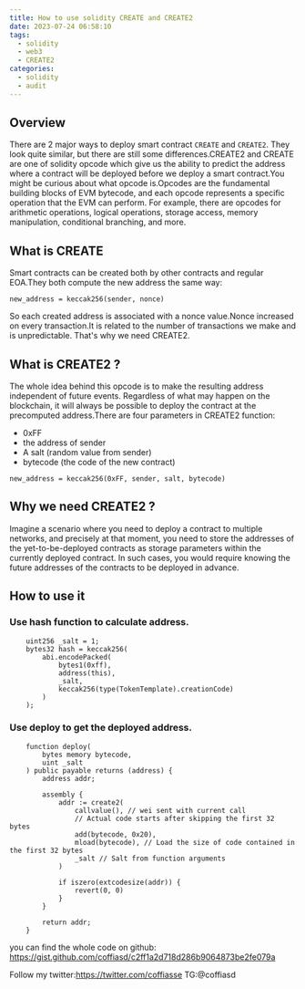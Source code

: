 ```yaml
---
title: How to use solidity CREATE and CREATE2
date: 2023-07-24 06:58:10
tags:
  - solidity
  - web3
  - CREATE2
categories:
  - solidity
  - audit
---
```



## Overview
There are 2 major ways to deploy smart contract `CREATE` and `CREATE2`. They look quite similar, but there are still some differences.CREATE2 and CREATE are one of solidity opcode which give us the ability to predict the address where a contract will be deployed before we deploy a smart contract.You might be curious about what opcode is.Opcodes are the fundamental building blocks of EVM bytecode, and each opcode represents a specific operation that the EVM can perform. For example, there are opcodes for arithmetic operations, logical operations, storage access, memory manipulation, conditional branching, and more.

## What is CREATE
Smart contracts can be created both by other contracts and regular EOA.They both compute the new address the same way:

```shell
new_address = keccak256(sender, nonce)
```
So each created address is associated with a nonce value.Nonce increased on every transaction.It is related to the number of transactions we make and is unpredictable. That's why we need CREATE2.

## What is CREATE2 ?
The whole idea behind this opcode is to make the resulting address independent of future events. Regardless of what may happen on the blockchain, it will always be possible to deploy the contract at the precomputed address.There are four parameters in CREATE2 function:
* 0xFF
* the address of sender
* A salt (random value from sender)
* bytecode (the code of the new contract)

```shell
new_address = keccak256(0xFF, sender, salt, bytecode)
```

## Why we need CREATE2 ?

Imagine a scenario where you need to deploy a contract to multiple networks, and precisely at that moment, you need to store the addresses of the yet-to-be-deployed contracts as storage parameters within the currently deployed contract. In such cases, you would require knowing the future addresses of the contracts to be deployed in advance.

## How to use it 

### Use hash function to calculate address.

```solidity
    uint256 _salt = 1;
    bytes32 hash = keccak256(
        abi.encodePacked(
            bytes1(0xff),
            address(this),
            _salt,
            keccak256(type(TokenTemplate).creationCode)
        )
    );
```

### Use deploy to get the deployed address.

```solidity
    function deploy(
        bytes memory bytecode,
        uint _salt
    ) public payable returns (address) {
        address addr;

        assembly {
            addr := create2(
                callvalue(), // wei sent with current call
                // Actual code starts after skipping the first 32 bytes
                add(bytecode, 0x20),
                mload(bytecode), // Load the size of code contained in the first 32 bytes
                _salt // Salt from function arguments
            )

            if iszero(extcodesize(addr)) {
                revert(0, 0)
            }
        }

        return addr;
    }
```

you can find the whole code on github:
<https://gist.github.com/coffiasd/c2ff1a2d718d286b9064873be2fe079a>


Follow my twitter:https://twitter.com/coffiasse
TG:@coffiasd